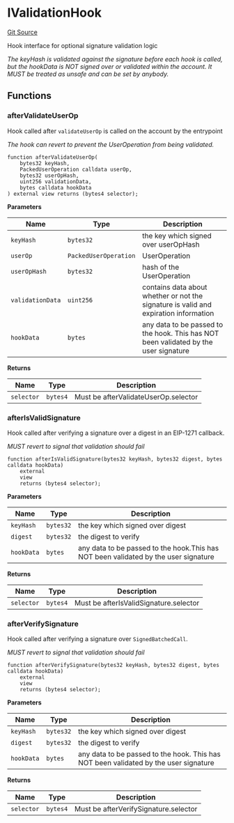 # IValidationHook
[Git Source](https://github.com/Uniswap/minimal-delegation/blob/8189d62a80ed3ac2bd308849641dca52350f024a/src/interfaces/IValidationHook.sol)

Hook interface for optional signature validation logic

*The keyHash is validated against the signature before each hook is called, but
the hookData is NOT signed over or validated within the account. It MUST be treated as unsafe and can be set by anybody.*


## Functions
### afterValidateUserOp

Hook called after `validateUserOp` is called on the account by the entrypoint

*The hook can revert to prevent the UserOperation from being validated.*


```solidity
function afterValidateUserOp(
    bytes32 keyHash,
    PackedUserOperation calldata userOp,
    bytes32 userOpHash,
    uint256 validationData,
    bytes calldata hookData
) external view returns (bytes4 selector);
```
**Parameters**

|Name|Type|Description|
|----|----|-----------|
|`keyHash`|`bytes32`|the key which signed over userOpHash|
|`userOp`|`PackedUserOperation`|UserOperation|
|`userOpHash`|`bytes32`|hash of the UserOperation|
|`validationData`|`uint256`|contains data about whether or not the signature is valid and expiration information|
|`hookData`|`bytes`|any data to be passed to the hook. This has NOT been validated by the user signature|

**Returns**

|Name|Type|Description|
|----|----|-----------|
|`selector`|`bytes4`|Must be afterValidateUserOp.selector|


### afterIsValidSignature

Hook called after verifying a signature over a digest in an EIP-1271 callback.

*MUST revert to signal that validation should fail*


```solidity
function afterIsValidSignature(bytes32 keyHash, bytes32 digest, bytes calldata hookData)
    external
    view
    returns (bytes4 selector);
```
**Parameters**

|Name|Type|Description|
|----|----|-----------|
|`keyHash`|`bytes32`|the key which signed over digest|
|`digest`|`bytes32`|the digest to verify|
|`hookData`|`bytes`|any data to be passed to the hook.This has NOT been validated by the user signature|

**Returns**

|Name|Type|Description|
|----|----|-----------|
|`selector`|`bytes4`|Must be afterIsValidSignature.selector|


### afterVerifySignature

Hook called after verifying a signature over `SignedBatchedCall`.

*MUST revert to signal that validation should fail*


```solidity
function afterVerifySignature(bytes32 keyHash, bytes32 digest, bytes calldata hookData)
    external
    view
    returns (bytes4 selector);
```
**Parameters**

|Name|Type|Description|
|----|----|-----------|
|`keyHash`|`bytes32`|the key which signed over digest|
|`digest`|`bytes32`|the digest to verify|
|`hookData`|`bytes`|any data to be passed to the hook. This has NOT been validated by the user signature|

**Returns**

|Name|Type|Description|
|----|----|-----------|
|`selector`|`bytes4`|Must be afterVerifySignature.selector|


